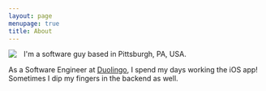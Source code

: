 ```yaml
---
layout: page
menupage: true
title: About
---
```


<img style="float: left; margin: 0 1em 0  0;" src="https://gravatar.com/avatar/696cf5da599733261059de06c4d1fe22?size=150">

I'm a software guy based in Pittsburgh, PA, USA.

As a Software Engineer at [Duolingo], I spend my days working the iOS app! Sometimes I dip my fingers in the backend as well.

[Duolingo]: https://www.duolingo.com/
